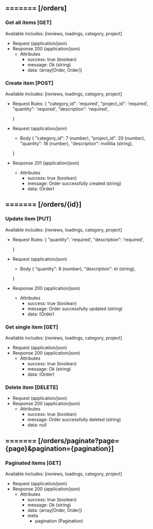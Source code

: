 ## ======= [/orders]

### Get all items [GET]
Available includes: [reviews, loadings, category, project]
+ Request (application/json)
    <!-- include(request/header.md) -->
+ Response 200 (application/json)
    + Attributes         
        + success: true (boolean)
        + message: Ok (string)
        + data: (array[Order, Order])

<!-- include(response/401.md) -->
<!-- include(response/500.md) -->
### Create item [POST]
Available includes: [reviews, loadings, category, project]
+ Request Rules:
    {
        "category_id": 'required',
        "project_id": 'required',
        "quantity": 'required',
        "description": 'required',

    }
+ Request (application/json)
    <!-- include(request/header.md) -->
    + Body
    {
            "category_id": 7 (number),
            "project_id": 20 (number),
            "quantity": 18 (number),
            "description": mollitia (string),

    }
+ Response 201 (application/json)
    + Attributes         
        + success: true (boolean)
        + message: Order successfully created (string)
        + data: (Order)

<!-- include(response/401.md) -->
<!-- include(response/422.md) -->
<!-- include(response/500.md) -->

## ======= [/orders/{id}]
### Update item [PUT]
Available includes: [reviews, loadings, category, project]
<!-- include(parameters/id.md) -->
+ Request Rules:
    {
        "quantity": 'required',
        "description": 'required',

    }
+ Request (application/json)
    <!-- include(request/header.md) -->
    + Body
    {
            "quantity": 8 (number),
            "description": et (string),

    }
+ Response 200 (application/json)
    + Attributes         
        + success: true (boolean)
        + message: Order successfully updated (string)
        + data: (Order)

<!-- include(response/401.md) -->
<!-- include(response/404.md) -->
<!-- include(response/422.md) -->
<!-- include(response/500.md) -->
### Get single item [GET]
Available includes: [reviews, loadings, category, project]
<!-- include(parameters/id.md) -->
+ Request (application/json)
    <!-- include(request/header.md) -->
+ Response 200 (application/json)
    + Attributes         
        + success: true (boolean)
        + message: Ok (string)
        + data: (Order)

<!-- include(response/401.md) -->
<!-- include(response/404.md) -->
<!-- include(response/500.md) -->
### Delete item [DELETE]
<!-- include(parameters/id.md) -->
+ Request (application/json)
    <!-- include(request/header.md) -->    
+ Response 200 (application/json)
    + Attributes         
        + success: true (boolean)
        + message: Order successfully deleted (string)
        + data: null

<!-- include(response/401.md) -->
<!-- include(response/404.md) -->
<!-- include(response/500.md) -->

## ======= [/orders/paginate?page={page}&pagination={pagination}]
### Paginated items [GET]
Available includes: [reviews, loadings, category, project]
<!-- include(parameters/pagination.md) -->
+ Request (application/json)
    <!-- include(request/header.md) -->
+ Response 200 (application/json)
    + Attributes         
        + success: true (boolean)
        + message: Ok (string)
        + data: (array[Order, Order])
        + meta
            + pagination (Pagination)

<!-- include(response/401.md) -->
<!-- include(response/500.md) -->


